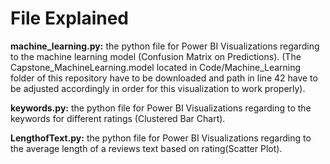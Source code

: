 # File Explained

**machine_learning.py:** the python file for Power BI Visualizations regarding to the machine learning model (Confusion Matrix on Predictions).
(The Capstone_MachineLearning.model located in Code/Machine_Learning folder of this repository have to be downloaded and path in line 42 have to be adjusted accordingly
in order for this visualization to work properly).

**keywords.py:** the python file for Power BI Visualizations regarding to the keywords for different ratings (Clustered Bar Chart).

**LengthofText.py:** the python file for Power BI Visualizations regarding to the average length of a reviews text based on rating(Scatter Plot).

